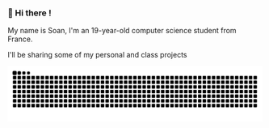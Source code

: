 ###  👋 Hi there !
My name is Soan, I'm an 19-year-old computer science student from France.

I'll be sharing some of my personal and class projects

![Snake animation](https://github.com/Gokasoon/Gokasoon/blob/output/github-contribution-grid-snake-dark.svg)

<!--
**Gokasoon/Gokasoon** is a ✨ _special_ ✨ repository because its `README.md` (this file) appears on your GitHub profile.

Here are some ideas to get you started:

- 🔭 I’m currently working on ...
- 🌱 I’m currently learning ...
- 👯 I’m looking to collaborate on ...
- 🤔 I’m looking for help with ...
- 💬 Ask me about ...
- 📫 How to reach me: ...
- 😄 Pronouns: ...
- ⚡ Fun fact: ...
-->
